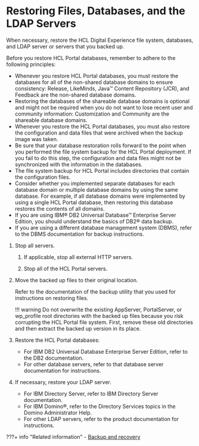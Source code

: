 # Restoring Files, Databases, and the LDAP Servers

When necessary, restore the HCL Digital Experience file system, databases, and LDAP server or servers that you backed up.

Before you restore HCL Portal databases, remember to adhere to the following principles:

-   Whenever you restore HCL Portal databases, you must restore the databases for all of the non-shared database domains to ensure consistency: Release, LikeMinds, Java™ Content Repository (JCR), and Feedback are the non-shared database domains.
-   Restoring the databases of the shareable database domains is optional and might not be required when you do not want to lose recent user and community information: Customization and Community are the shareable database domains.
-   Whenever you restore the HCL Portal databases, you must also restore the configuration and data files that were archived when the backup image was taken.
-   Be sure that your database restoration rolls forward to the point when you performed the file system backup for the HCL Portal deployment. If you fail to do this step, the configuration and data files might not be synchronized with the information in the databases.
-   The file system backup for HCL Portal includes directories that contain the configuration files.
-   Consider whether you implemented separate databases for each database domain or multiple database domains by using the same database. For example, if all database domains were implemented by using a single HCL Portal database, then restoring this database restores the contents of all domains.
-   If you are using IBM® DB2 Universal Database™ Enterprise Server Edition, you should understand the basics of DB2® data backup.
-   If you are using a different database management system (DBMS), refer to the DBMS documentation for backup instructions.

1.  Stop all servers.

    1.  If applicable, stop all external HTTP servers.

    2.  Stop all of the HCL Portal servers.

2.  Move the backed up files to their original location.

    Refer to the documentation of the backup utility that you used for instructions on restoring files.

    !!! warning
        Do not overwrite the existing AppServer, PortalServer, or wp\_profile root directories with the backed up files because you risk corrupting the HCL Portal file system. First, remove these old directories and then extract the backed up version in its place.

3.  Restore the HCL Portal databases:

    -   For IBM DB2 Universal Database Enterprise Server Edition, refer to the DB2 documentation.
    -   For other database servers, refer to that database server documentation for instructions.

4.  If necessary, restore your LDAP server.

    -   For IBM Directory Server, refer to IBM Directory Server documentation.
    -   For IBM Domino®, refer to the Directory Services topics in the Domino Administrator Help.
    -   For other LDAP servers, refer to the product documentation for instructions.

???+ info "Related information"
    - [Backup and recovery](../../migrate/planning_migration/migration_consideration/mig_plan_backup_and_recovery.md)

